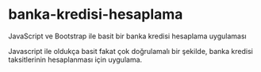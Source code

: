 # banka-kredisi-hesaplama
JavaScript ve Bootstrap ile basit bir banka kredisi hesaplama uygulaması


Javascript ile oldukça basit fakat çok doğrulamalı bir şekilde, banka kredisi taksitlerinin hesaplanması için uygulama.
